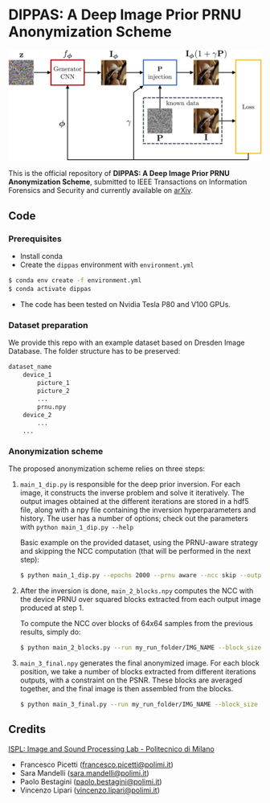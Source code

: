 # DIPPAS: A Deep Image Prior PRNU Anonymization Scheme
<img src="assets/dip_scheme.png" width="700">


This is the official repository of **DIPPAS: A Deep Image Prior PRNU Anonymization Scheme**,
submitted to IEEE Transactions on Information Forensics and Security and currently available on [arXiv](https://arxiv.org/pdf/2012.03581.pdf).

## Code

### Prerequisites

- Install conda
- Create the `dippas` environment with `environment.yml`
```bash
$ conda env create -f environment.yml
$ conda activate dippas
```
- The code has been tested on Nvidia Tesla P80 and V100 GPUs.


### Dataset preparation

We provide this repo with an example dataset based on Dresden Image Database.
The folder structure has to be preserved:

```
dataset_name
    device_1
        picture_1
        picture_2
        ...
        prnu.npy
    device_2
        ...
    ...    
```

### Anonymization scheme

The proposed anonymization scheme relies on three steps:

1. `main_1_dip.py` is responsible for the deep prior inversion. 
    For each image, it constructs the inverse problem and solve it iteratively.
    The output images obtained at the different iterations are stored in a hdf5 file, along with a npy file containing the inversion hyperparameters and history.
    The user has a number of options; check out the parameters with `python main_1_dip.py --help`

    Basic example on the provided dataset, using the PRNU-aware strategy and skipping the NCC computation (that will be performed in the next step):
    ```bash
    $ python main_1_dip.py --epochs 2000 --prnu aware --ncc skip --outpath my_run_folder
    ```

2. After the inversion is done, `main_2_blocks.npy` computes the NCC with the device PRNU over squared blocks extracted from each output image produced at step  1.
    
    To compute the NCC over blocks of 64x64 samples from the previous results, simply do:
    ```bash
    $ python main_2_blocks.py --run my_run_folder/IMG_NAME --block_size 64
    ```

3. `main_3_final.npy` generates the final anonymized image.
    For each block position, we take a number of blocks extracted from different iterations outputs, with a constraint on the PSNR.
    These blocks are averaged together, and the final image is then assembled from the blocks. 
    
    ```bash
    $ python main_3_final.py --run my_run_folder/IMG_NAME --block_size 64 --num_blocks 50 --psnr_thresh 37.
    ```

## Credits
[ISPL: Image and Sound Processing Lab - Politecnico di Milano](http://ispl.deib.polimi.it/)
- Francesco Picetti (francesco.picetti@polimi.it)
- Sara Mandelli (sara.mandelli@polimi.it)
- Paolo Bestagini (paolo.bestagini@polimi.it) 
- Vincenzo Lipari (vincenzo.lipari@polimi.it)
